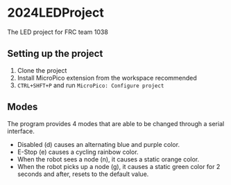 ﻿# 2024LEDProject

The LED project for FRC team 1038

## Setting up the project

1. Clone the project
2. Install MicroPico extension from the workspace recommended
3. `CTRL+SHFT+P` and run `MicroPico: Configure project`

## Modes

The program provides 4 modes that are able to be changed through a serial interface.

* Disabled (d) causes an alternating blue and purple color.
* E-Stop (e) causes a cycling rainbow color.
* When the robot sees a node (n), it causes a static orange color.
* When the robot picks up a node (g), it causes a static green color for 2 seconds and after, resets to the default value.
